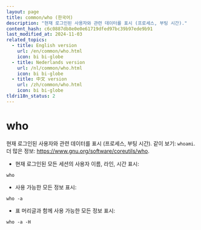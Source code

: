 ```yaml
---
layout: page
title: common/who (한국어)
description: "현재 로그인된 사용자와 관련 데이터를 표시 (프로세스, 부팅 시간)."
content_hash: c6c0887db8e0e0e61719dfed97bc39b97ede9b91
last_modified_at: 2024-11-03
related_topics:
  - title: English version
    url: /en/common/who.html
    icon: bi bi-globe
  - title: Nederlands version
    url: /nl/common/who.html
    icon: bi bi-globe
  - title: 中文 version
    url: /zh/common/who.html
    icon: bi bi-globe
tldri18n_status: 2
---
```

# who

현재 로그인된 사용자와 관련 데이터를 표시 (프로세스, 부팅 시간).
같이 보기: `whoami`.
더 많은 정보: <https://www.gnu.org/software/coreutils/who>.

- 현재 로그인된 모든 세션의 사용자 이름, 라인, 시간 표시:

`who`

- 사용 가능한 모든 정보 표시:

`who -a`

- 표 머리글과 함께 사용 가능한 모든 정보 표시:

`who -a -H`
